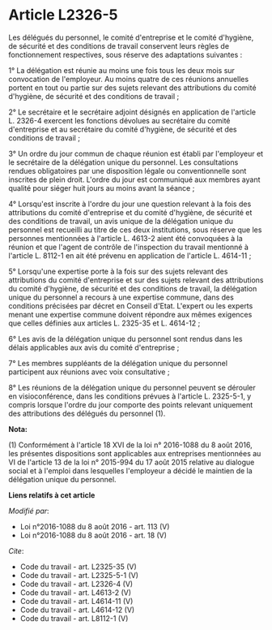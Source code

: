 # Article L2326-5

Les délégués du personnel, le comité d'entreprise et le comité d'hygiène, de sécurité et des conditions de travail conservent
leurs règles de fonctionnement respectives, sous réserve des adaptations suivantes : 

1° La délégation est réunie au moins une fois tous les deux mois sur convocation de l'employeur. Au moins quatre de ces
réunions annuelles portent en tout ou partie sur des sujets relevant des attributions du comité d'hygiène, de sécurité et des
conditions de travail ; 

2° Le secrétaire et le secrétaire adjoint désignés en application de l'article L. 2326-4 exercent les fonctions dévolues au
secrétaire du comité d'entreprise et au secrétaire du comité d'hygiène, de sécurité et des conditions de travail ; 

3° Un ordre du jour commun de chaque réunion est établi par l'employeur et le secrétaire de la délégation unique du
personnel. Les consultations rendues obligatoires par une disposition légale ou conventionnelle sont inscrites de plein
droit. L'ordre du jour est communiqué aux membres ayant qualité pour siéger huit jours au moins avant la séance ; 

4° Lorsqu'est inscrite à l'ordre du jour une question relevant à la fois des attributions du comité d'entreprise et du comité
d'hygiène, de sécurité et des conditions de travail, un avis unique de la délégation unique du personnel est recueilli au
titre de ces deux institutions, sous réserve que les personnes mentionnées à l'article L. 4613-2 aient été convoquées à la
réunion et que l'agent de contrôle de l'inspection du travail mentionné à l'article L. 8112-1 en ait été prévenu en
application de l'article L. 4614-11 ; 

5° Lorsqu'une expertise porte à la fois sur des sujets relevant des attributions du comité d'entreprise et sur des sujets
relevant des attributions du comité d'hygiène, de sécurité et des conditions de travail, la délégation unique du personnel a
recours à une expertise commune, dans des conditions précisées par décret en Conseil d'Etat. L'expert ou les experts menant
une expertise commune doivent répondre aux mêmes exigences que celles définies aux articles L. 2325-35 et L. 4614-12 ; 

6° Les avis de la délégation unique du personnel sont rendus dans les délais applicables aux avis du comité d'entreprise ; 

7° Les membres suppléants de la délégation unique du personnel participent aux réunions avec voix consultative ; 

8° Les réunions de la délégation unique du personnel peuvent se dérouler en visioconférence, dans les conditions prévues à
l'article L. 2325-5-1, y compris lorsque l'ordre du jour comporte des points relevant uniquement des attributions des
délégués du personnel (1).

**Nota:**

(1) Conformément à l'article 18 XVI de la loi n° 2016-1088 du 8 août 2016, les présentes dispositions sont applicables aux
entreprises mentionnées au VI de l'article 13 de la loi n° 2015-994 du 17 août 2015 relative au dialogue social et à l'emploi
dans lesquelles l'employeur a décidé le maintien de la délégation unique du personnel.

**Liens relatifs à cet article**

_Modifié par_:

  - Loi n°2016-1088 du 8 août 2016 - art. 113 (V)
  - Loi n°2016-1088 du 8 août 2016 - art. 18 (V)

_Cite_:

  - Code du travail - art. L2325-35 (V)
  - Code du travail - art. L2325-5-1 (V)
  - Code du travail - art. L2326-4 (V)
  - Code du travail - art. L4613-2 (V)
  - Code du travail - art. L4614-11 (V)
  - Code du travail - art. L4614-12 (V)
  - Code du travail - art. L8112-1 (V)
